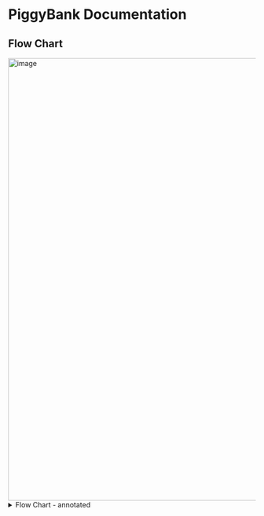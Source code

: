 # PiggyBank Documentation 

## Flow Chart 
<img width="900" alt="image" src="https://github.com/user-attachments/assets/a6d2a03e-d8c0-44fe-b7e4-9331b6bd9b59" />

<details><summary>Flow Chart - annotated</summary>

  <img width="900" alt="image" src="https://github.com/user-attachments/assets/61cc4122-4634-4923-815b-d3d29fa6ff40" />
  
</details>

